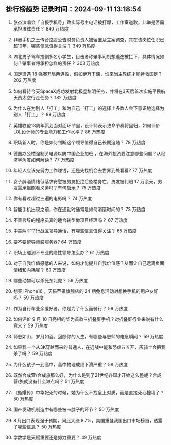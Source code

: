 
## 排行榜趋势 记录时间：2024-09-11 13:18:54
  
  1. 张杰演唱会「自报手机号」致实际号主电话被打爆，工作室道歉，此举是否需承担法律责任？ 840 万热度
    
  2. 非洲手机之王传音控股公告财务负责人被留置及立案调查，其在该岗位任职已超10年，哪些信息值得关注？ 349 万热度
    
  3. 湖北男子驾车撞倒多名小学生，目击者称肇事司机想逃逸被拦下，具体情况如何？肇事者将承担怎样的责任？ 303 万热度
    
  4. 国足遭遇 18 强赛开局两连败，假如伊万下课，谁来当主教练才能拯救国足？ 202 万热度
    
  5. 如何看待今天SpaceX成功发射北极星黎明任务，并将在3天后首次实施平民航天员太空行走任务？ 182 万热度
    
  6. 为什么在为别人「打工」和为自己「打工」的选择上多数人会下意识地选择为别人「打工」？ 89 万热度
    
  7. 英雄联盟13周年策划面对面环节里，设计师表示致命节奏将回归，如何评价LOL设计师的专业能力和工作水平？ 86 万热度
    
  8. 职场新人时，你是如何判断这个领导值得自己长期追随？ 78 万热度
    
  9. 德国办公楼强制关电源以防中国企业加班 ，在海外投资要注意哪些问题？从经济学角度如何解读？ 77 万热度
    
  10. 年轻人应该先努力工作赚钱，还是先找机会去世界到处看看? 77 万热度
    
  11. 女子醉酒情绪低落求安慰被男友拒绝后坠楼身亡，男友被判赔 17 万余元，男友需承担照看义务吗？有何启示？ 75 万热度
    
  12. 你有看过超过三遍的电影吗？ 74 万热度
    
  13. 智能手机出现之前，你在通勤时通常是如何消磨时间的？ 73 万热度
    
  14. 不善言辞的程序员真的适合转型做项目经理吗？ 67 万热度
    
  15. 中美两军举行战区领导通话，有哪些信息值得关注？ 65 万热度
    
  16. 要不要帮导师装服务器? 64 万热度
    
  17. 职场上碰到不专业的隐性领导怎么办？ 61 万热度
    
  18. 对于自我价值感低的人来说，如何才能提升自我价值感？从而让自己远离负面情绪和内耗呢？ 60 万热度
    
  19. 哪些动物可以杀死东北虎？ 59 万热度
    
  20. 想买 iPhone16 ，天猫苹果旗舰店的 24 期免息活动对想换手机的用户友好吗？ 59 万热度
    
  21. 作为自行车业余爱好者，你是为了什么而骑行？ 59 万热度
    
  22. 如何评价 9 月 10 日亮相的华为首款三折叠屏手机？对折叠屏行业来说有什么意义？ 59 万热度
    
  23. 师恩如山，岁月如酒。回顾你的人生，有哪些与恩师的难忘瞬间？ 59 万热度
    
  24. 如果我一个从3K穿越而来的普通人，在近战中能和恐虐五五开，灰骑士会把我杀了吗？ 59 万热度
    
  25. 为什么孩子一到高中，高中物理成绩下滑严重？ 58 万热度
    
  26. 既然合成营/合成旅那么好，为什么是到了21世纪各国才开始这么整呢？合成营/旅就没有什么缺点吗？ 51 万热度
    
  27. 《甄嬛传》中华妃死的时候，她为什么不找皇上对质，而是直接死心撞墙了？ 50 万热度
    
  28. 国产发动机制造中有哪些被卡脖子的环节？ 50 万热度
    
  29. 8 月出口表现强于预期，同比大涨 8.7%，美国重登我国出口市场榜首，透露了哪些信息？ 50 万热度
    
  30. 学数学是天赋重要还是努力重要？ 49 万热度
    